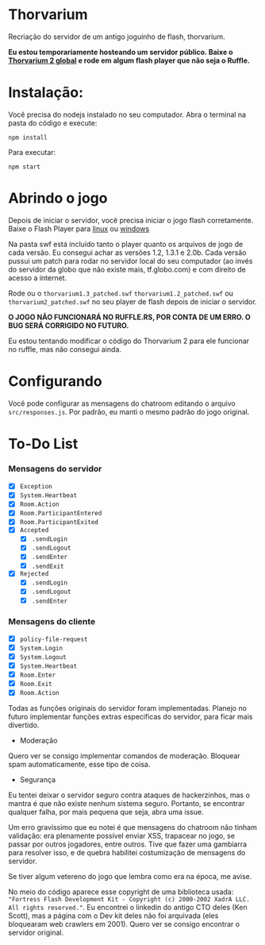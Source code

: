 # Thorvarium

Recriação do servidor de um antigo joguinho de flash, thorvarium.

**Eu estou temporariamente hosteando um servidor público. Baixe o [Thorvarium 2 global](swf/2/thorvarium2_patched_global.swf) e rode em algum flash player que não seja o Ruffle.**

# Instalação:

Você precisa do nodejs instalado no seu computador. Abra o terminal na pasta do código e execute:

````shell
npm install
````

Para executar:

```shell
npm start
```

# Abrindo o jogo

Depois de iniciar o servidor, você precisa iniciar o jogo flash corretamente. Baixe o Flash Player para [linux](https://github.com/Grubsic/Adobe-Flash-Player-Debug-Downloads-Archive/raw/main/Linux/flash_player_sa_linux.x86_64.tar.gz) ou [windows](https://github.com/Grubsic/Adobe-Flash-Player-Debug-Downloads-Archive/raw/main/Windows/flashplayer_32_sa.exe)

Na pasta swf está incluído tanto o player quanto os arquivos de jogo de cada versão. Eu consegui achar as versões 1.2, 1.3.1 e 2.0b. Cada versão pussui um patch para rodar no servidor local do seu computador (ao invés do servidor da globo que não existe mais, tf.globo.com) e com direito de acesso a internet.

Rode ou o `thorvarium1.3_patched.swf` `thorvarium1.2_patched.swf` ou `thorvarium2_patched.swf` no seu player de flash depois de iniciar o servidor.

**O JOGO NÃO FUNCIONARÁ NO RUFFLE.RS, POR CONTA DE UM ERRO. O BUG SERÁ CORRIGIDO NO FUTURO.**

Eu estou tentando modificar o código do Thorvarium 2 para ele funcionar no ruffle, mas não consegui ainda.

# Configurando

Você pode configurar as mensagens do chatroom editando o arquivo `src/responses.js`. Por padrão, eu manti o mesmo padrão do jogo original.

# To-Do List

### Mensagens do servidor

- [x] `Exception`
- [x] `System.Heartbeat`
- [X] `Room.Action`
- [X] `Room.ParticipantEntered`
- [X] `Room.ParticipantExited`
- [x] `Accepted`
  - [x] `.sendLogin`
  - [x] `.sendLogout`
  - [x] `.sendEnter`
  - [x] `.sendExit`
- [x] `Rejected`
  - [x] `.sendLogin`
  - [x] `.sendLogout`
  - [x] `.sendEnter`

### Mensagens do cliente

- [x] `policy-file-request`
- [x] `System.Login`
- [x] `System.Logout`
- [x] `System.Heartbeat`
- [x] `Room.Enter`
- [x] `Room.Exit`
- [x] `Room.Action`

Todas as funções originais do servidor foram implementadas. Planejo no futuro implementar funções extras especificas do servidor, para ficar mais divertido.

- Moderação

Quero ver se consigo implementar comandos de moderação. Bloquear spam automaticamente, esse tipo de coisa.

- Segurança

Eu tentei deixar o servidor seguro contra ataques de hackerzinhos, mas o mantra é que não existe nenhum sistema seguro. Portanto, se encontrar qualquer falha, por mais pequena que seja, abra uma issue.

Um erro gravíssimo que eu notei é que mensagens do chatroom não tinham validação: era plenamente possível enviar XSS, trapacear no jogo, se passar por outros jogadores, entre outros. Tive que fazer uma gambiarra para resolver isso, e de quebra habilitei costumização de mensagens do servidor.

Se tiver algum vetereno do jogo que lembra como era na época, me avise.

No meio do código aparece esse copyright de uma biblioteca usada: `"Fortress Flash Development Kit - Copyright (c) 2000-2002 XadrA LLC. All rights reserved."`. Eu encontrei o linkedin do antigo CTO deles (Ken Scott), mas a página com o Dev kit deles não foi arquivada (eles bloquearam web crawlers em 2001). Quero ver se consigo encontrar o servidor original.